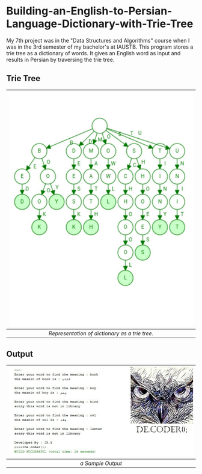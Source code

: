 # Building-an-English-to-Persian-Language-Dictionary-with-Trie-Tree

My 7th project was in the "Data Structures and Algorithms" course when I was in the 3rd semester of my bachelor's at IAUSTB. This program stores a trie tree as a dictionary of words. It gives an English word as input and results in Persian by traversing the trie tree.

## Trie Tree
| <img src="t.jpg" alt="Pascal Triangle" width="900"/> | 
|:--:| 
| *Representation of dictionary as a trie tree.*

## Output
| <img src="out.jpg" alt="Pascal Triangle" width="900"/> | 
|:--:| 
| *a Sample Output*

